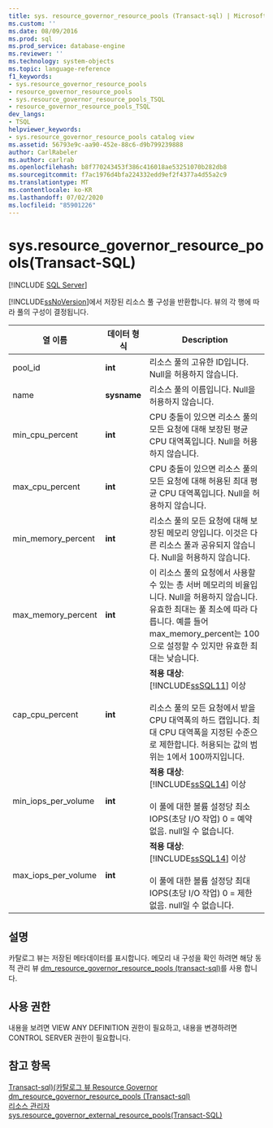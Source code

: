 ```yaml
---
title: sys. resource_governor_resource_pools (Transact-sql) | Microsoft Docs
ms.custom: ''
ms.date: 08/09/2016
ms.prod: sql
ms.prod_service: database-engine
ms.reviewer: ''
ms.technology: system-objects
ms.topic: language-reference
f1_keywords:
- sys.resource_governor_resource_pools
- resource_governor_resource_pools
- sys.resource_governor_resource_pools_TSQL
- resource_governor_resource_pools_TSQL
dev_langs:
- TSQL
helpviewer_keywords:
- sys.resource_governor_resource_pools catalog view
ms.assetid: 56793e9c-aa90-452e-88c6-d9b799239888
author: CarlRabeler
ms.author: carlrab
ms.openlocfilehash: b8f770243453f386c416018ae53251070b282db8
ms.sourcegitcommit: f7ac1976d4bfa224332edd9ef2f4377a4d55a2c9
ms.translationtype: MT
ms.contentlocale: ko-KR
ms.lasthandoff: 07/02/2020
ms.locfileid: "85901226"
---
```

# <a name="sysresource_governor_resource_pools-transact-sql"></a>sys.resource_governor_resource_pools(Transact-SQL)
[!INCLUDE [SQL Server](../../includes/applies-to-version/sqlserver.md)]

  [!INCLUDE[ssNoVersion](../../includes/ssnoversion-md.md)]에서 저장된 리소스 풀 구성을 반환합니다. 뷰의 각 행에 따라 풀의 구성이 결정됩니다.  
  
|열 이름|데이터 형식|Description|  
|-----------------|---------------|-----------------|  
|pool_id|**int**|리소스 풀의 고유한 ID입니다. Null을 허용하지 않습니다.|  
|name|**sysname**|리소스 풀의 이름입니다. Null을 허용하지 않습니다.|  
|min_cpu_percent|**int**|CPU 충돌이 있으면 리소스 풀의 모든 요청에 대해 보장된 평균 CPU 대역폭입니다. Null을 허용하지 않습니다.|  
|max_cpu_percent|**int**|CPU 충돌이 있으면 리소스 풀의 모든 요청에 대해 허용된 최대 평균 CPU 대역폭입니다. Null을 허용하지 않습니다.|  
|min_memory_percent|**int**|리소스 풀의 모든 요청에 대해 보장된 메모리 양입니다. 이것은 다른 리소스 풀과 공유되지 않습니다. Null을 허용하지 않습니다.|  
|max_memory_percent|**int**|이 리소스 풀의 요청에서 사용할 수 있는 총 서버 메모리의 비율입니다. Null을 허용하지 않습니다. 유효한 최대는 풀 최소에 따라 다릅니다. 예를 들어 max_memory_percent는 100으로 설정할 수 있지만 유효한 최대는 낮습니다.|  
|cap_cpu_percent|**int**|**적용 대상**: [!INCLUDE[ssSQL11](../../includes/sssql11-md.md)] 이상<br /><br /> 리소스 풀의 모든 요청에서 받을 CPU 대역폭의 하드 캡입니다. 최대 CPU 대역폭을 지정된 수준으로 제한합니다. 허용되는 값의 범위는 1에서 100까지입니다.|  
|min_iops_per_volume|**int**|**적용 대상**: [!INCLUDE[ssSQL14](../../includes/sssql14-md.md)] 이상<br /><br /> 이 풀에 대한 볼륨 설정당 최소 IOPS(초당 I/O 작업) 0 = 예약 없음. null일 수 없습니다.|  
|max_iops_per_volume|**int**|**적용 대상**: [!INCLUDE[ssSQL14](../../includes/sssql14-md.md)] 이상<br /><br /> 이 풀에 대한 볼륨 설정당 최대 IOPS(초당 I/O 작업) 0 = 제한 없음. null일 수 없습니다.|  
  
## <a name="remarks"></a>설명  
 카탈로그 뷰는 저장된 메타데이터를 표시합니다. 메모리 내 구성을 확인 하려면 해당 동적 관리 뷰 [dm_resource_governor_resource_pools &#40;transact-sql&#41;](../../relational-databases/system-dynamic-management-views/sys-dm-resource-governor-resource-pools-transact-sql.md)를 사용 합니다.  
  
## <a name="permissions"></a>사용 권한  
 내용을 보려면 VIEW ANY DEFINITION 권한이 필요하고, 내용을 변경하려면 CONTROL SERVER 권한이 필요합니다.  
  
## <a name="see-also"></a>참고 항목  
 [Transact-sql&#41;&#40;카탈로그 뷰 Resource Governor](../../relational-databases/system-catalog-views/resource-governor-catalog-views-transact-sql.md)   
 [dm_resource_governor_resource_pools &#40;Transact-sql&#41;](../../relational-databases/system-dynamic-management-views/sys-dm-resource-governor-resource-pools-transact-sql.md)   
 [리소스 관리자](../../relational-databases/resource-governor/resource-governor.md)   
 [sys.resource_governor_external_resource_pools&#40;Transact-SQL&#41;](../../relational-databases/system-catalog-views/sys-resource-governor-external-resource-pools-transact-sql.md)  
  
  
